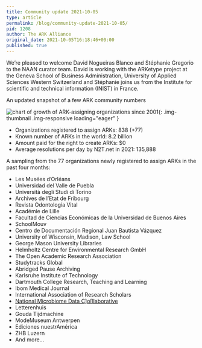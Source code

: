 ```yaml
---
title: Community update 2021-10-05
type: article
permalink: /blog/community-update-2021-10-05/
pid: 1208
author: The ARK Alliance
original_date: 2021-10-05T16:18:46+00:00
published: true
---
```


We’re pleased to welcome David Nogueiras Blanco and Stéphanie Gregorio to the
NAAN curator team. David is working with the ARKetype project at the Geneva
School of Business Administration, University of Applied Sciences Western
Switzerland and Stéphanie joins us from the Institute for scientific and
technical information (INIST) in France.

An updated snapshot of a few ARK community numbers

![chart of growth of ARK-assigning organizations since 2001]{: .img-thumbnail .img-responsive loading="eager" }

-   Organizations registered to assign ARKs: 838 (+77)
-   Known number of ARKs in the world: 8.2 billion
-   Amount paid for the right to create ARKs: $0
-   Average resolutions per day by N2T.net in 2021: 135,888

A sampling from the 77 organizations newly registered to assign ARKs in the
past four months:

-   Les Musées d’Orléans
-   Universidad del Valle de Puebla
-   Università degli Studi di Torino
-   Archives de l’Etat de Fribourg
-   Revista Odontología Vital
-   Académie de Lille
-   Facultad de Ciencias Económicas de la Universidad de Buenos Aires
-   SchoolMouv
-   Centro de Documentación Regional Juan Bautista Vázquez
-   University of Wisconsin, Madison, Law School
-   George Mason University Libraries
-   Helmholtz Centre for Environmental Research GmbH
-   The Open Academic Research Association
-   Studytracks Global
-   Abridged Pause Archiving
-   Karlsruhe Institute of Technology
-   Dartmouth College Research, Teaching and Learning
-   Ibom Medical Journal
-   International Association of Research Scholars
-   [National Microbiome Data C\]o\[llaborative][National Microbiome Data]
-   Letterenhuis
-   Gouda Tijdmachine
-   ModeMuseum Antwerpen
-   Ediciones nuestrAmérica
-   ZHB Luzern
-   And more…

[chart of growth of ARK-assigning organizations since 2001]: https://n2t.net/e/pub/naan_growth.png
[National Microbiome Data]: https://microbiomedata.org/
